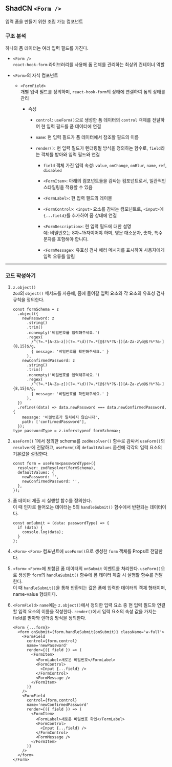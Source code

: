 ## ShadCN `<Form />`

입력 폼을 만들기 위한 조립 가능 컴포넌트

### 구조 분석

하나의 폼 데이터는 여러 입력 필드를 가진다.

- `<Form />`  
  `react-hook-form` 라이브러리를 사용해 폼 전체를 관리하는 최상위 컨테이너 역할

- `<Form>`의 자식 컴포넌트

  - `<FormField>`  
    개별 입력 필드를 정의하며, `react-hook-form`의 상태에 연결하여 폼의 상태를 관리

    - 속성

      - `control`: `useForm()`으로 생성한 폼 데이터의 `control` 객체를 전달하여 현 입력 필드를 폼 데이터에 연결

      - `name`: 현 입력 필드가 폼 데이터에서 참조할 필드의 이름

      - `render()`: 현 입력 필드가 렌더링될 방식을 정의하는 함수로, `field`라는 객체를 받아와 입력 필드와 연결

        - `field` 객체 가진 입력 속성: `value`, `onChange`, `onBlur`, `name`, `ref`, `disabled`

        - `<FormItem>`: 아래의 컴포넌트들을 감싸는 컴포넌트로서, 일관적인 스타일링을 적용할 수 있음

        - `<FormLabel>`: 현 입력 필드의 레이블

        - `<FormControl>`: `<input>` 요소를 감싸는 컴포넌트로, `<input>`에 `{...field}`를 추가하여 폼 상태에 연결

        - `<FormDescription>`: 현 입력 필드에 대한 설명  
          예: 비밀번호는 8자~15자이어야 하며, 영문 대소문자, 숫자, 특수 문자를 포함해야 합니다.

        - `<FormMessage>`: 유효성 검사 에러 메시지를 표시하여 사용자에게 입력 오류를 알림

---

### 코드 작성하기

1. `z.object()`  
    `Zod`의 `object()` 메서드를 사용해, 폼에 들어갈 입력 요소와 각 요소의 유효성 검사 규칙을 정의한다.

   ```tsx
   const formSchema = z
     .object({
       newPassword: z
         .string()
         .trim()
         .nonempty('비밀번호를 입력해주세요.')
         .regex(
           /^(?=.*[A-Za-z])(?=.*\d)(?=.*[@$!%*?&-])[A-Za-z\d@$!%*?&-]{8,15}$/g,
           { message: '비밀번호를 확인해주세요.' }
         ),
       newConfirmedPassword: z
         .string()
         .trim()
         .nonempty('비밀번호를 입력해주세요.')
         .regex(
           /^(?=.*[A-Za-z])(?=.*\d)(?=.*[@$!%*?&-])[A-Za-z\d@$!%*?&-]{8,15}$/g,
           { message: '비밀번호를 확인해주세요.' }
         ),
     })
     .refine((data) => data.newPassword === data.newConfirmedPassword, {
       message: '비밀번호가 일치하지 않습니다',
       path: ['confirmedPassword'],
     });
   type passwordType = z.infer<typeof formSchema>;
   ```

2. `useForm()`
   1에서 정의한 schema를 `zodResolver()` 함수로 감싸서 `useForm()`의 `resolver`에 전달하고,
   `useForm()`의 `defaultValues` 옵션에 각각의 입력 요소의 기본값을 설정한다.

   ```tsx
   const form = useForm<passwordType>({
     resolver: zodResolver(formSchema),
     defaultValues: {
       newPassword: '',
       newConfirmedPassword: '',
     },
   });
   ```

3. 폼 데이터 제출 시 실행할 함수를 정의한다.  
   이 때 인자로 들어오는 데이터는 5의 `handleSubmit()` 함수에서 반환되는 데이터이다.

   ```tsx
   const onSubmit = (data: passwordType) => {
     if (data) {
       console.log(data);
     }
   };
   ```

4. `<Form>`
   `<Form>` 컴포넌트에 `useForm()`으로 생성한 `form` 객체를 Props로 전달한다.

5. `<form>`
   `<Form>`에 포함된 폼 데이터의 `onSubmit` 이벤트를 처리한다.
   `useForm()`으로 생성한 `form`의 `handleSubmit()` 함수에 폼 데이터 제출 시 실행할 함수를 전달한다.  
   이 때 `handleSubmit()`을 통해 반환되는 값은 폼에 입력한 데이터의 객체 형태이며, name-value 형태이다.

6. `<FormField>`
   `name`에는 `z.object()`에서 정의한 입력 요소 중 현 입력 필드와 연결할 입력 요소의 이름을 작성한다.
   `render()`에서 입력 요소의 속성 값을 가지는 field를 받아와 렌더링 방식을 정의한다.

   ```tsx
   <Form {...form}>
     <form onSubmit={form.handleSubmit(onSubmit)} className='w-full'>
       <FormField
         control={form.control}
         name='newPassword'
         render={({ field }) => (
           <FormItem>
             <FormLabel>새로운 비밀번호</FormLabel>
             <FormControl>
               <Input {...field} />
             </FormControl>
             <FormMessage />
           </FormItem>
         )}
       />
       <FormField
         control={form.control}
         name='newConfirmedPassword'
         render={({ field }) => (
           <FormItem>
             <FormLabel>새로운 비밀번호 확인</FormLabel>
             <FormControl>
               <Input {...field} />
             </FormControl>
             <FormMessage />
           </FormItem>
         )}
       />
     </form>
   </Form>
   ```
